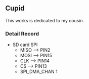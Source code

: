 ## Cupid

This works is dedicated to my cousin.

### Detail Record
- SD card SPI
    - MISO --> PIN2
    - MOSI --> PIN15
    - CLK  --> PIN14
    - CS   --> PIN13
    - SPI_DMA_CHAN  1

